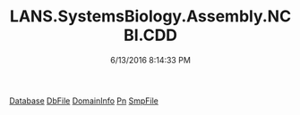 ﻿---
title: LANS.SystemsBiology.Assembly.NCBI.CDD
date: 6/13/2016 8:14:33 PM
---

[Database](T-LANS.SystemsBiology.Assembly.NCBI.CDD.Database.html)
[DbFile](T-LANS.SystemsBiology.Assembly.NCBI.CDD.DbFile.html)
[DomainInfo](T-LANS.SystemsBiology.Assembly.NCBI.CDD.DomainInfo.html)
[Pn](T-LANS.SystemsBiology.Assembly.NCBI.CDD.Pn.html)
[SmpFile](T-LANS.SystemsBiology.Assembly.NCBI.CDD.SmpFile.html)
